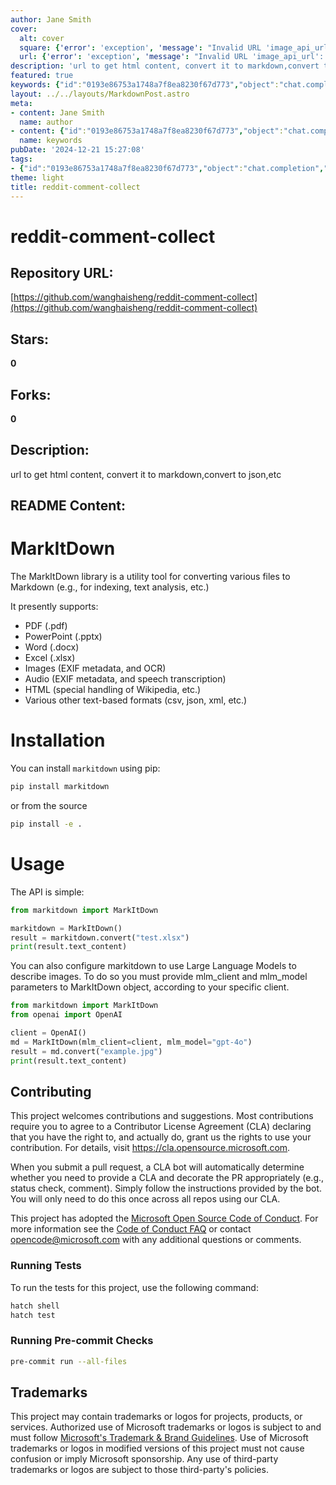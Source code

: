 ```yaml
---
author: Jane Smith
cover:
  alt: cover
  square: {'error': 'exception', 'message': "Invalid URL 'image_api_url': No scheme supplied. Perhaps you meant https://image_api_url?"}
  url: {'error': 'exception', 'message': "Invalid URL 'image_api_url': No scheme supplied. Perhaps you meant https://image_api_url?"}
description: 'url to get html content, convert it to markdown,convert to json,etc'
featured: true
keywords: {"id":"0193e86753a1748a7f8ea8230f67d773","object":"chat.completion","created":1734770906,"model":"Qwen/Qwen2.5-7B-Instruct","choices":[{"index":0,"message":{"role":"assistant","content":"### Keywords and Tags\n\n1. **markitdown**\n2. **MarkItDown**\n3. **Markdown Conversion**\n4. **File Formats**\n5. **PDF Conversion**\n6. **PowerPoint Conversion**\n7. **Word Document Conversion**\n8. **Excel Spreadsheet Conversion**\n9. **Image Conversion**\n10. **Audio Conversion**\n11. **HTML Conversion**\n12. **PDF (.pdf)**\n13. **PowerPoint (.pptx)**\n14. **Word (.docx)**\n15. **Excel (.xlsx)**\n16. **Images (EXIF metadata, and OCR)**\n17. **Audio (EXIF metadata, and speech transcription)**\n18. **HTML (special handling of Wikipedia)**\n19. **Text-based Formats (csv, json, xml)**\n20. **Installation (pip)**\n21. **Usage API**\n22. **Large Language Models (LLMs)**\n23. **Contributing**\n24. **Contributor License Agreement (CLA)**\n25. **Code of Conduct**\n26. **Tests (hatch command)**\n27. **Pre-commit Checks**\n28. **Trademarks**\n29. **Microsoft Trademarks**\n30. **Third-party Trademarks**\n\nThese tags and keywords capture the main components, functionalities, and aspects of the `markitdown` library as described in the provided text."},"finish_reason":"stop"}],"usage":{"prompt_tokens":692,"completion_tokens":299,"total_tokens":991},"system_fingerprint":""}
layout: ../../layouts/MarkdownPost.astro
meta:
- content: Jane Smith
  name: author
- content: {"id":"0193e86753a1748a7f8ea8230f67d773","object":"chat.completion","created":1734770906,"model":"Qwen/Qwen2.5-7B-Instruct","choices":[{"index":0,"message":{"role":"assistant","content":"### Keywords and Tags\n\n1. **markitdown**\n2. **MarkItDown**\n3. **Markdown Conversion**\n4. **File Formats**\n5. **PDF Conversion**\n6. **PowerPoint Conversion**\n7. **Word Document Conversion**\n8. **Excel Spreadsheet Conversion**\n9. **Image Conversion**\n10. **Audio Conversion**\n11. **HTML Conversion**\n12. **PDF (.pdf)**\n13. **PowerPoint (.pptx)**\n14. **Word (.docx)**\n15. **Excel (.xlsx)**\n16. **Images (EXIF metadata, and OCR)**\n17. **Audio (EXIF metadata, and speech transcription)**\n18. **HTML (special handling of Wikipedia)**\n19. **Text-based Formats (csv, json, xml)**\n20. **Installation (pip)**\n21. **Usage API**\n22. **Large Language Models (LLMs)**\n23. **Contributing**\n24. **Contributor License Agreement (CLA)**\n25. **Code of Conduct**\n26. **Tests (hatch command)**\n27. **Pre-commit Checks**\n28. **Trademarks**\n29. **Microsoft Trademarks**\n30. **Third-party Trademarks**\n\nThese tags and keywords capture the main components, functionalities, and aspects of the `markitdown` library as described in the provided text."},"finish_reason":"stop"}],"usage":{"prompt_tokens":692,"completion_tokens":299,"total_tokens":991},"system_fingerprint":""}
  name: keywords
pubDate: '2024-12-21 15:27:08'
tags:
- {"id":"0193e86753a1748a7f8ea8230f67d773","object":"chat.completion","created":1734770906,"model":"Qwen/Qwen2.5-7B-Instruct","choices":[{"index":0,"message":{"role":"assistant","content":"### Keywords and Tags\n\n1. **markitdown**\n2. **MarkItDown**\n3. **Markdown Conversion**\n4. **File Formats**\n5. **PDF Conversion**\n6. **PowerPoint Conversion**\n7. **Word Document Conversion**\n8. **Excel Spreadsheet Conversion**\n9. **Image Conversion**\n10. **Audio Conversion**\n11. **HTML Conversion**\n12. **PDF (.pdf)**\n13. **PowerPoint (.pptx)**\n14. **Word (.docx)**\n15. **Excel (.xlsx)**\n16. **Images (EXIF metadata, and OCR)**\n17. **Audio (EXIF metadata, and speech transcription)**\n18. **HTML (special handling of Wikipedia)**\n19. **Text-based Formats (csv, json, xml)**\n20. **Installation (pip)**\n21. **Usage API**\n22. **Large Language Models (LLMs)**\n23. **Contributing**\n24. **Contributor License Agreement (CLA)**\n25. **Code of Conduct**\n26. **Tests (hatch command)**\n27. **Pre-commit Checks**\n28. **Trademarks**\n29. **Microsoft Trademarks**\n30. **Third-party Trademarks**\n\nThese tags and keywords capture the main components, functionalities, and aspects of the `markitdown` library as described in the provided text."},"finish_reason":"stop"}],"usage":{"prompt_tokens":692,"completion_tokens":299,"total_tokens":991},"system_fingerprint":""}
theme: light
title: reddit-comment-collect
---
```


# reddit-comment-collect

## Repository URL: 
[https://github.com/wanghaisheng/reddit-comment-collect](https://github.com/wanghaisheng/reddit-comment-collect)

## Stars: 
**0**

## Forks: 
**0**

## Description: 
url to get html content, convert it to markdown,convert to json,etc

## README Content: 
# MarkItDown

The MarkItDown library is a utility tool for converting various files to Markdown (e.g., for indexing, text analysis, etc.)

It presently supports:

- PDF (.pdf)
- PowerPoint (.pptx)
- Word (.docx)
- Excel (.xlsx)
- Images (EXIF metadata, and OCR)
- Audio (EXIF metadata, and speech transcription)
- HTML (special handling of Wikipedia, etc.)
- Various other text-based formats (csv, json, xml, etc.)

# Installation

You can install `markitdown` using pip:

```python
pip install markitdown
```

or from the source

```sh
pip install -e .
```


# Usage
The API is simple:

```python
from markitdown import MarkItDown

markitdown = MarkItDown()
result = markitdown.convert("test.xlsx")
print(result.text_content)
```

You can also configure markitdown to use Large Language Models to describe images. To do so you must provide mlm_client and mlm_model parameters to MarkItDown object, according to your specific client.

```python
from markitdown import MarkItDown
from openai import OpenAI

client = OpenAI()
md = MarkItDown(mlm_client=client, mlm_model="gpt-4o")
result = md.convert("example.jpg")
print(result.text_content)
```

## Contributing

This project welcomes contributions and suggestions.  Most contributions require you to agree to a
Contributor License Agreement (CLA) declaring that you have the right to, and actually do, grant us
the rights to use your contribution. For details, visit https://cla.opensource.microsoft.com.

When you submit a pull request, a CLA bot will automatically determine whether you need to provide
a CLA and decorate the PR appropriately (e.g., status check, comment). Simply follow the instructions
provided by the bot. You will only need to do this once across all repos using our CLA.

This project has adopted the [Microsoft Open Source Code of Conduct](https://opensource.microsoft.com/codeofconduct/).
For more information see the [Code of Conduct FAQ](https://opensource.microsoft.com/codeofconduct/faq/) or
contact [opencode@microsoft.com](mailto:opencode@microsoft.com) with any additional questions or comments.

### Running Tests

To run the tests for this project, use the following command:

```sh
hatch shell
hatch test
```

### Running Pre-commit Checks

```sh
pre-commit run --all-files
```

## Trademarks

This project may contain trademarks or logos for projects, products, or services. Authorized use of Microsoft 
trademarks or logos is subject to and must follow 
[Microsoft's Trademark & Brand Guidelines](https://www.microsoft.com/en-us/legal/intellectualproperty/trademarks/usage/general).
Use of Microsoft trademarks or logos in modified versions of this project must not cause confusion or imply Microsoft sponsorship.
Any use of third-party trademarks or logos are subject to those third-party's policies.

